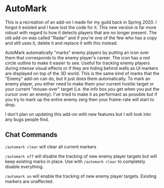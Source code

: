 # AutoMark

This is a recreation of an add-on I made for my guild back in Spring 2020. I forgot it existed and I have lost the code for it. This new version is far more robust with regard to how it detects players that are no longer present. The old add-on was called "Radar" and if you're one of the few who has a copy and still uses it, delete it and replace it with this instead.

AutoMark automatically "marks" enemy players by putting an icon over them that corresponds to the enemy player's career. The icon has a red circle outline to make it easier to see. Useful for tracking enemy players during intense visual effects or if they are hiding behind walls as UI markers are displayed on top of the 3D world. This is the same kind of marks that the "Enemy" add-on can do, but it just does them automatically. To mark an enemy player, you either need to make them your current hostile target or your current "mouse-over" target (i.e. the info box you get when you put the cursor over an enemy). I've tried to make it as performant as possible but if you try to mark up the entire enemy zerg then your frame-rate will start to drop.

I don't plan on updating this add-on with new features but I will look into any bugs people find.

## Chat Commands

`/automark clear` will clear all current markers

`/automark off` will disable the tracking of new enemy player targets but will keep existing marks in place. Use with `/automark clear` to completely disable everything.

`/automark on` will enable the tracking of new enemy player targets. Existing markers are unaffected.
